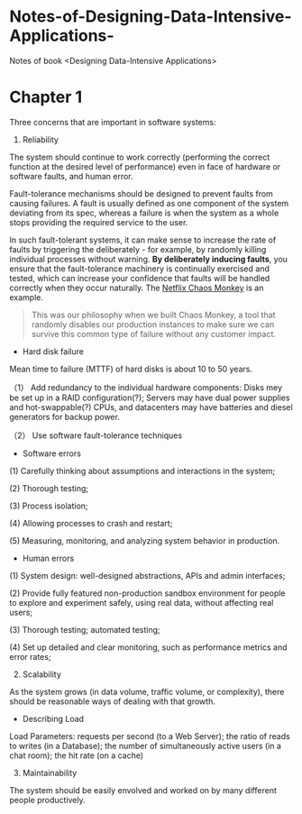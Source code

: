 # Notes-of-Designing-Data-Intensive-Applications-
Notes of book &lt;Designing Data-Intensive Applications>

# Chapter 1

Three concerns that are important in software systems:

1. Reliability

The system should continue to work correctly (performing the correct function at the desired level of performance) even in face of hardware or software faults, and human error.

Fault-tolerance mechanisms should be designed to prevent faults from causing failures. A fault is usually defined as one component of the system deviating from its spec, whereas a failure is when the system as a whole stops providing the required service to the user. 

In such fault-tolerant systems, it can make sense to increase the rate of faults by triggering the deliberately - for example, by randomly killing individual processes without warning. <b>By deliberately inducing faults</b>, you ensure that the fault-tolerance machinery is continually exercised and tested, which can increase your confidence that faults will be handled correctly when they occur naturally. The [Netflix Chaos Monkey](https://medium.com/netflix-techblog/the-netflix-simian-army-16e57fbab116) is an example.

>This was our philosophy when we built Chaos Monkey, a tool that randomly disables our production instances to make sure we can survive this common type of failure without any customer impact. 

+ Hard disk failure

Mean time to failure (MTTF) of hard disks is about 10 to 50 years.

（1） Add redundancy to the individual hardware components: Disks mey be set up in a RAID configuration(?); Servers may have dual power supplies and hot-swappable(?) CPUs, and datacenters may have batteries and diesel generators for backup power.

（2） Use software fault-tolerance techniques

+ Software errors

 (1) Carefully thinking about assumptions and interactions in the system;
 
 (2) Thorough testing;
 
 (3) Process isolation;
 
 (4) Allowing processes to crash and restart;
 
 (5) Measuring, monitoring, and analyzing system behavior in production.
 
+ Human errors

 (1) System design: well-designed abstractions, APIs and admin interfaces;
 
 (2) Provide fully featured non-production sandbox environment for people to explore and experiment safely, using real data, without affecting real users;
 
 (3) Thorough testing; automated testing;
 
 (4) Set up detailed and clear monitoring, such as performance metrics and error rates;

2. Scalability

As the system grows (in data volume, traffic volume, or complexity), there should be reasonable ways of dealing with that growth.

+ Describing Load

Load Parameters: requests per second (to a Web Server); the ratio of reads to writes (in a Database); the number of simultaneously active users (in a chat room); the hit rate (on a cache)

3. Maintainability

The system should be easily envolved and worked on by many different people productively.
